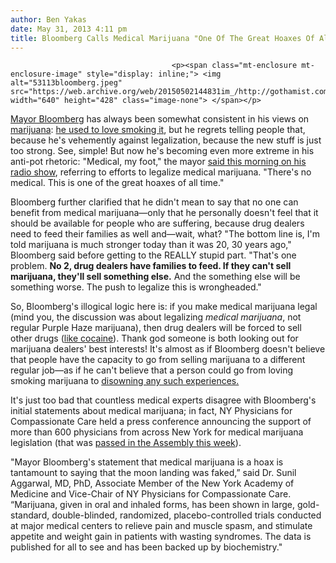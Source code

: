 ```yaml
---
author: Ben Yakas
date: May 31, 2013 4:11 pm
title: Bloomberg Calls Medical Marijuana "One Of The Great Hoaxes Of All Time"
---
```


	
										<p><span class="mt-enclosure mt-enclosure-image" style="display: inline;"> <img alt="53113bloomberg.jpeg" src="https://web.archive.org/web/20150502144831im_/http://gothamist.com/attachments/byakas/53113bloomberg.jpeg" width="640" height="428" class="image-none"> </span></p>

<p><a href="https://web.archive.org/web/20150502144831/http://gothamist.com/tags/bloomberg">Mayor Bloomberg</a> has always been somewhat consistent in his views on <a href="https://web.archive.org/web/20150502144831/http://gothamist.com/tags/marijuana">marijuana</a>: <a href="https://web.archive.org/web/20150502144831/http://www.nytimes.com/2002/04/10/nyregion/bloomberg-says-he-regrets-marijuana-remarks.html">he used to love smoking it</a>, but he regrets telling people that, because he&apos;s vehemently against legalization, because the new stuff is just too strong. See, simple! But now he&apos;s becoming even more extreme in his anti-pot rhetoric: &quot;Medical, my foot,&quot; the mayor <a href="https://web.archive.org/web/20150502144831/http://www.nypost.com/p/news/local/bloomberg_huffs_puffs_all_plan_time_MwCZnVF6t4o0B1qTtwZrnL">said this morning on his radio show</a>, referring to efforts to legalize medical marijuana. &quot;There&apos;s no medical. This is one of the great hoaxes of all time.&quot; </p>

<p>Bloomberg further clarified that he didn&apos;t mean to say that no one can benefit from medical marijuana&#x2014;only that he personally doesn&apos;t feel that it should be available for people who are suffering, because drug dealers need to feed their families as well and&#x2014;wait, what? &quot;The bottom line is, I&apos;m told marijuana is much stronger today than it was 20, 30 years ago,&quot; Bloomberg said before getting to the REALLY stupid part. &quot;That&apos;s one problem. <strong>No 2, drug dealers have families to feed. If they can&apos;t sell marijuana, they&apos;ll sell something else.</strong> And the something else will be something worse. The push to legalize this is wrongheaded.&quot; </p>

<p>So, Bloomberg&apos;s illogical logic here is: if you make medical marijuana legal (mind you, the discussion was about legalizing <em>medical marijuana</em>, not regular Purple Haze marijuana), then drug dealers will be forced to sell other drugs (<a href="https://web.archive.org/web/20150502144831/http://gothamist.com/2013/02/15/bloomberg_against_legalizing_weed_b.php">like cocaine</a>). Thank god someone is both looking out for marijuana dealers&apos; best interests! It&apos;s almost as if Bloomberg doesn&apos;t believe that people have the capacity to go from selling marijuana to a different regular job&#x2014;as if he can&apos;t believe that a person could go from loving smoking marijuana to <a href="https://web.archive.org/web/20150502144831/http://gothamist.com/2011/03/16/nyc_taxpayers_spent_75_million_on_t.php#photo-1">disowning any such experiences.</a> </p>

<p>It&apos;s just too bad that countless medical experts disagree with Bloomberg&apos;s initial statements about medical marijuana; in fact, NY Physicians for Compassionate Care held a press conference announcing the support of more than 600 physicians from across New York for medical marijuana legislation (that was <a href="https://web.archive.org/web/20150502144831/http://gothamist.com/2013/05/29/marijuana-hating_pot_smoking_assemb.php">passed in the Assembly this week</a>). </p>

<p>&quot;Mayor Bloomberg&apos;s statement that medical marijuana is a hoax is tantamount to saying that the moon landing was faked,&#x201D; said Dr. Sunil Aggarwal, MD, PhD, Associate Member of the New York Academy of Medicine and Vice-Chair of NY Physicians for Compassionate Care. &#x201C;Marijuana, given in oral and inhaled forms, has been shown in large, gold-standard, double-blinded, randomized, placebo-controlled trials conducted at major medical centers to relieve pain and muscle spasm, and stimulate appetite and weight gain in patients with wasting syndromes. The data is published for all to see and has been backed up by biochemistry.&quot;</p>					
										
									
				